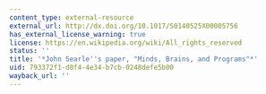 ```yaml
---
content_type: external-resource
external_url: http://dx.doi.org/10.1017/S0140525X00005756
has_external_license_warning: true
license: https://en.wikipedia.org/wiki/All_rights_reserved
status: ''
title: '*John Searle''s paper, "Minds, Brains, and Programs"*'
uid: 793372f1-d8f4-4e34-b7cb-0248defe5b00
wayback_url: ''
---
```

